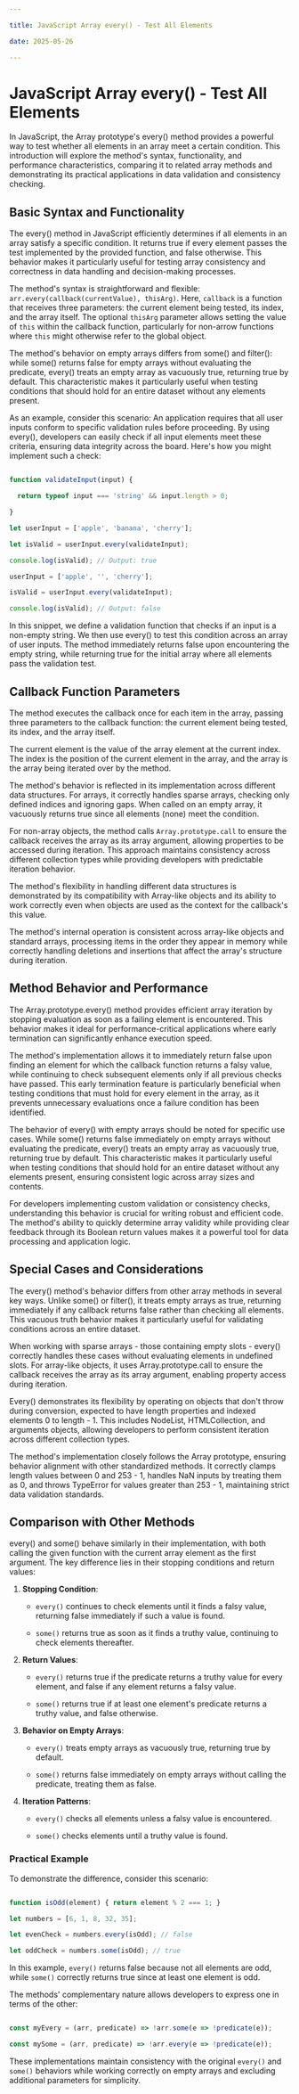 ```yaml
---

title: JavaScript Array every() - Test All Elements

date: 2025-05-26

---
```



# JavaScript Array every() - Test All Elements

In JavaScript, the Array prototype's every() method provides a powerful way to test whether all elements in an array meet a certain condition. This introduction will explore the method's syntax, functionality, and performance characteristics, comparing it to related array methods and demonstrating its practical applications in data validation and consistency checking.


## Basic Syntax and Functionality

The every() method in JavaScript efficiently determines if all elements in an array satisfy a specific condition. It returns true if every element passes the test implemented by the provided function, and false otherwise. This behavior makes it particularly useful for testing array consistency and correctness in data handling and decision-making processes.

The method's syntax is straightforward and flexible: `arr.every(callback(currentValue), thisArg)`. Here, `callback` is a function that receives three parameters: the current element being tested, its index, and the array itself. The optional `thisArg` parameter allows setting the value of `this` within the callback function, particularly for non-arrow functions where `this` might otherwise refer to the global object.

The method's behavior on empty arrays differs from some() and filter(): while some() returns false for empty arrays without evaluating the predicate, every() treats an empty array as vacuously true, returning true by default. This characteristic makes it particularly useful when testing conditions that should hold for an entire dataset without any elements present.

As an example, consider this scenario: An application requires that all user inputs conform to specific validation rules before proceeding. By using every(), developers can easily check if all input elements meet these criteria, ensuring data integrity across the board. Here's how you might implement such a check:

```javascript

function validateInput(input) {

  return typeof input === 'string' && input.length > 0;

}

let userInput = ['apple', 'banana', 'cherry'];

let isValid = userInput.every(validateInput);

console.log(isValid); // Output: true

userInput = ['apple', '', 'cherry'];

isValid = userInput.every(validateInput);

console.log(isValid); // Output: false

```

In this snippet, we define a validation function that checks if an input is a non-empty string. We then use every() to test this condition across an array of user inputs. The method immediately returns false upon encountering the empty string, while returning true for the initial array where all elements pass the validation test.


## Callback Function Parameters

The method executes the callback once for each item in the array, passing three parameters to the callback function: the current element being tested, its index, and the array itself.

The current element is the value of the array element at the current index. The index is the position of the current element in the array, and the array is the array being iterated over by the method.

The method's behavior is reflected in its implementation across different data structures. For arrays, it correctly handles sparse arrays, checking only defined indices and ignoring gaps. When called on an empty array, it vacuously returns true since all elements (none) meet the condition.

For non-array objects, the method calls `Array.prototype.call` to ensure the callback receives the array as its array argument, allowing properties to be accessed during iteration. This approach maintains consistency across different collection types while providing developers with predictable iteration behavior.

The method's flexibility in handling different data structures is demonstrated by its compatibility with Array-like objects and its ability to work correctly even when objects are used as the context for the callback's this value.

The method's internal operation is consistent across array-like objects and standard arrays, processing items in the order they appear in memory while correctly handling deletions and insertions that affect the array's structure during iteration.


## Method Behavior and Performance

The Array.prototype.every() method provides efficient array iteration by stopping evaluation as soon as a failing element is encountered. This behavior makes it ideal for performance-critical applications where early termination can significantly enhance execution speed.

The method's implementation allows it to immediately return false upon finding an element for which the callback function returns a falsy value, while continuing to check subsequent elements only if all previous checks have passed. This early termination feature is particularly beneficial when testing conditions that must hold for every element in the array, as it prevents unnecessary evaluations once a failure condition has been identified.

The behavior of every() with empty arrays should be noted for specific use cases. While some() returns false immediately on empty arrays without evaluating the predicate, every() treats an empty array as vacuously true, returning true by default. This characteristic makes it particularly useful when testing conditions that should hold for an entire dataset without any elements present, ensuring consistent logic across array sizes and contents.

For developers implementing custom validation or consistency checks, understanding this behavior is crucial for writing robust and efficient code. The method's ability to quickly determine array validity while providing clear feedback through its Boolean return values makes it a powerful tool for data processing and application logic.


## Special Cases and Considerations

The every() method's behavior differs from other array methods in several key ways. Unlike some() or filter(), it treats empty arrays as true, returning immediately if any callback returns false rather than checking all elements. This vacuous truth behavior makes it particularly useful for validating conditions across an entire dataset.

When working with sparse arrays - those containing empty slots - every() correctly handles these cases without evaluating elements in undefined slots. For array-like objects, it uses Array.prototype.call to ensure the callback receives the array as its array argument, enabling property access during iteration.

Every() demonstrates its flexibility by operating on objects that don't throw during conversion, expected to have length properties and indexed elements 0 to length - 1. This includes NodeList, HTMLCollection, and arguments objects, allowing developers to perform consistent iteration across different collection types.

The method's implementation closely follows the Array prototype, ensuring behavior alignment with other standardized methods. It correctly clamps length values between 0 and 253 - 1, handles NaN inputs by treating them as 0, and throws TypeError for values greater than 253 - 1, maintaining strict data validation standards.


## Comparison with Other Methods

every() and some() behave similarly in their implementation, with both calling the given function with the current array element as the first argument. The key difference lies in their stopping conditions and return values:

1. **Stopping Condition**:

   - `every()` continues to check elements until it finds a falsy value, returning false immediately if such a value is found.

   - `some()` returns true as soon as it finds a truthy value, continuing to check elements thereafter.

2. **Return Values**:

   - `every()` returns true if the predicate returns a truthy value for every element, and false if any element returns a falsy value.

   - `some()` returns true if at least one element's predicate returns a truthy value, and false otherwise.

3. **Behavior on Empty Arrays**:

   - `every()` treats empty arrays as vacuously true, returning true by default.

   - `some()` returns false immediately on empty arrays without calling the predicate, treating them as false.

4. **Iteration Patterns**:

   - `every()` checks all elements unless a falsy value is encountered.

   - `some()` checks elements until a truthy value is found.


### Practical Example

To demonstrate the difference, consider this scenario:

```javascript

function isOdd(element) { return element % 2 === 1; }

let numbers = [6, 1, 8, 32, 35];

let evenCheck = numbers.every(isOdd); // false

let oddCheck = numbers.some(isOdd); // true

```

In this example, `every()` returns false because not all elements are odd, while `some()` correctly returns true since at least one element is odd.

The methods' complementary nature allows developers to express one in terms of the other:

```javascript

const myEvery = (arr, predicate) => !arr.some(e => !predicate(e));

const mySome = (arr, predicate) => !arr.every(e => !predicate(e));

```

These implementations maintain consistency with the original `every()` and `some()` behaviors while working correctly on empty arrays and excluding additional parameters for simplicity.

